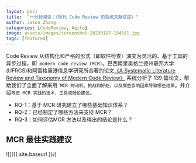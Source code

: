```yaml
---
layout: post
title:  "一分钟阅读：《现代 Code Review 的系统文献综述》"
author: Jason Zhang
categories: [CodeReview, Agile]
image: assets/images/screenshot-20230127-184311.jpg
tags: [featured]
---
```

Code Review 从结构化和严格的形式（即软件检查）演变为灵活的、基于工具的异步过程，即` modern code review (MCR)`。巴西南里奥格兰德州联邦大学 (UFRGS)和阿雷格里港信息学研究所合著的论文[《A Systematic Literature Review and Taxonomy of Modern Code Review》][paper1-url] 系统分析了 139 篇论文，帮助我们了全面了解采用` MCR 的动机、挑战和好处，以及哪些影响因素导致哪些结果`。并介绍`改进 MCR 实践的技术、工具或理论建议`。


- RQ-1：基于 MCR 研究建立了哪些基础知识体系？
- RQ-2：已经制定了哪些方法来支持 MCR？
- RQ-3：如何评估MCR 方法以及得出的结论是什么？

## MCR 最佳实践建议


![]({{ site.baseurl }}/)


[paper1-url]: https://arxiv.org/pdf/2103.08777.pdf 
